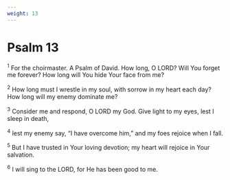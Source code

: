 ```yaml
---
weight: 13
---
```


# Psalm 13

<sup>1</sup> For the choirmaster. A Psalm of David. How long, O LORD? Will You forget me forever? How long will You hide Your face from me? 

<sup>2</sup> How long must I wrestle in my soul, with sorrow in my heart each day? How long will my enemy dominate me? 

<sup>3</sup> Consider me and respond, O LORD my God. Give light to my eyes, lest I sleep in death, 

<sup>4</sup> lest my enemy say, “I have overcome him,” and my foes rejoice when I fall. 

<sup>5</sup> But I have trusted in Your loving devotion; my heart will rejoice in Your salvation. 

<sup>6</sup> I will sing to the LORD, for He has been good to me. 


